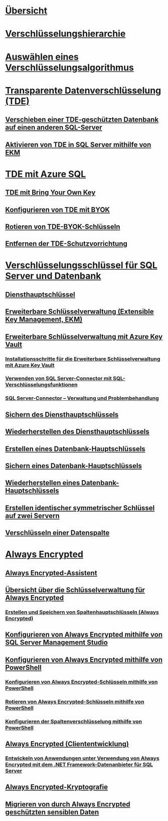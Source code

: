 # [Übersicht](sql-server-encryption.md)  
# [Verschlüsselungshierarchie](encryption-hierarchy.md)  
# [Auswählen eines Verschlüsselungsalgorithmus](choose-an-encryption-algorithm.md)  
# [Transparente Datenverschlüsselung (TDE)](transparent-data-encryption.md)  
## [Verschieben einer TDE-geschützten Datenbank auf einen anderen SQL-Server](move-a-tde-protected-database-to-another-sql-server.md)  
## [Aktivieren von TDE in SQL Server mithilfe von EKM](enable-tde-on-sql-server-using-ekm.md)  
# [TDE mit Azure SQL](transparent-data-encryption-azure-sql.md)  
## [TDE mit Bring Your Own Key](transparent-data-encryption-byok-azure-sql.md)
## [Konfigurieren von TDE mit BYOK](transparent-data-encryption-byok-azure-sql-configure.md)
## [Rotieren von TDE-BYOK-Schlüsseln](transparent-data-encryption-byok-azure-sql-key-rotation.md)
## [Entfernen der TDE-Schutzvorrichtung](transparent-data-encryption-byok-azure-sql-remove-tde-protector.md)
# [Verschlüsselungsschlüssel für SQL Server und Datenbank](sql-server-and-database-encryption-keys-database-engine.md)  
## [Diensthauptschlüssel](service-master-key.md)  
## [Erweiterbare Schlüsselverwaltung (Extensible Key Management, EKM)](extensible-key-management-ekm.md)  
## [Erweiterbare Schlüsselverwaltung mit Azure Key Vault](extensible-key-management-using-azure-key-vault-sql-server.md)  
### [Installationsschritte für die Erweiterbare Schlüsselverwaltung mit Azure Key Vault](setup-steps-for-extensible-key-management-using-the-azure-key-vault.md)  
### [Verwenden von SQL Server-Connector mit SQL-Verschlüsselungsfunktionen](use-sql-server-connector-with-sql-encryption-features.md)  
### [SQL Server-Connector – Verwaltung und Problembehandlung](sql-server-connector-maintenance-troubleshooting.md)  
## [Sichern des Diensthauptschlüssels](back-up-the-service-master-key.md)  
## [Wiederherstellen des Diensthauptschlüssels](restore-the-service-master-key.md)  
## [Erstellen eines Datenbank-Hauptschlüssels](create-a-database-master-key.md)  
## [Sichern eines Datenbank-Hauptschlüssels](back-up-a-database-master-key.md)  
## [Wiederherstellen eines Datenbank-Hauptschlüssels](restore-a-database-master-key.md)  
## [Erstellen identischer symmetrischer Schlüssel auf zwei Servern](create-identical-symmetric-keys-on-two-servers.md)  
## [Verschlüsseln einer Datenspalte](encrypt-a-column-of-data.md)  
# [Always Encrypted](always-encrypted-database-engine.md)  
## [Always Encrypted-Assistent](always-encrypted-wizard.md)  
## [Übersicht über die Schlüsselverwaltung für Always Encrypted](overview-of-key-management-for-always-encrypted.md)  
### [Erstellen und Speichern von Spaltenhauptschlüsseln (Always Encrypted)](create-and-store-column-master-keys-always-encrypted.md)  
## [Konfigurieren von Always Encrypted mithilfe von SQL Server Management Studio](configure-always-encrypted-using-sql-server-management-studio.md)  
## [Konfigurieren von Always Encrypted mithilfe von PowerShell](configure-always-encrypted-using-powershell.md)  
### [Konfigurieren von Always Encrypted-Schlüsseln mithilfe von PowerShell](configure-always-encrypted-keys-using-powershell.md)  
### [Rotieren von Always Encrypted-Schlüsseln mithilfe von PowerShell](rotate-always-encrypted-keys-using-powershell.md)  
### [Konfigurieren der Spaltenverschlüsselung mithilfe von PowerShell](configure-column-encryption-using-powershell.md)  
## [Always Encrypted (Cliententwicklung)](always-encrypted-client-development.md)  
### [Entwickeln von Anwendungen unter Verwendung von Always Encrypted mit dem .NET Framework-Datenanbieter für SQL Server](develop-using-always-encrypted-with-net-framework-data-provider.md)  
## [Always Encrypted-Kryptografie](always-encrypted-cryptography.md)  
## [Migrieren von durch Always Encrypted geschützten sensiblen Daten](migrate-sensitive-data-protected-by-always-encrypted.md)  
